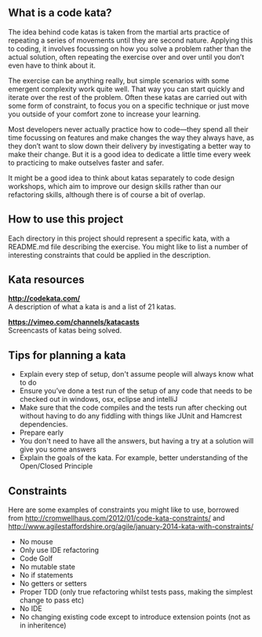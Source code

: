 ## What is a code kata?

The idea behind code katas is taken from the martial arts practice of repeating a series of movements until they are second nature. Applying this to coding, it involves focussing on how you solve a problem rather than the actual solution, often repeating the exercise over and over until you don’t even have to think about it.

The exercise can be anything really, but simple scenarios with some emergent complexity work quite well. That way you can start quickly and iterate over the rest of the problem. Often these katas are carried out with some form of constraint, to focus you on a specific technique or just move you outside of your comfort zone to increase your learning.

Most developers never actually practice how to code—they spend all their time focussing on features and make changes the way they always have, as they don’t want to slow down their delivery by investigating a better way to make their change. But it is a good idea to dedicate a little time every week to practicing to make outselves faster and safer.

It might be a good idea to think about katas separately to code design workshops, which aim to improve our design skills rather than our refactoring skills, although there is of course a bit of overlap.

## How to use this project

Each directory in this project should represent a specific kata, with a README.md file describing the exercise. You might like to list a number of interesting constraints that could be applied in the description.

## Kata resources

**http://codekata.com/**  
A description of what a kata is and a list of 21 katas.

**https://vimeo.com/channels/katacasts**  
Screencasts of katas being solved.

## Tips for planning a kata
* Explain every step of setup, don't assume people will always know what to do
* Ensure you’ve done a test run of the setup of any code that needs to be checked out in windows, osx, eclipse and intelliJ
* Make sure that the code compiles and the tests run after checking out without having to do any fiddling with things like JUnit and Hamcrest dependencies.
* Prepare early
* You don't need to have all the answers, but having a try at a solution will give you some answers
* Explain the goals of the kata. For example, better understanding of the Open/Closed Principle

## Constraints

Here are some examples of constraints you might like to use, borrowed from http://cromwellhaus.com/2012/01/code-kata-constraints/ and http://www.agilestaffordshire.org/agile/january-2014-kata-with-constraints/

* No mouse
* Only use IDE refactoring
* Code Golf
* No mutable state
* No if statements
* No getters or setters
* Proper TDD (only true refactoring whilst tests pass, making the simplest change to pass etc)
* No IDE
* No changing existing code except to introduce extension points (not as in inheritence)

